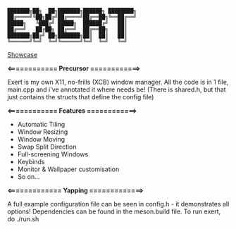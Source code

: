 ```
███████╗██╗  ██╗███████╗██████╗ ████████╗
██╔════╝╚██╗██╔╝██╔════╝██╔══██╗╚══██╔══╝
█████╗   ╚███╔╝ █████╗  ██████╔╝   ██║   
██╔══╝   ██╔██╗ ██╔══╝  ██╔══██╗   ██║   
███████╗██╔╝ ██╗███████╗██║  ██║   ██║   
╚══════╝╚═╝  ╚═╝╚══════╝╚═╝  ╚═╝   ╚═╝
```

[Showcase](https://www.youtube.com/watch?v=ap2Y1Vo4BgA)

**<============ Precursor ============>**

Exert is my own X11, no-frills (XCB) window manager. All the code is in 1 file, main.cpp and i've annotated it where needs be! (There is shared.h, but that just contains the structs that define the config file)

**<============ Features  ============>**

- Automatic Tiling
- Window Resizing
- Window Moving
- Swap Split Direction
- Full-screening Windows
- Keybinds
- Monitor & Wallpaper customisation
- So on...

**<============= Yapping =============>**

A full example configuration file can be seen in config.h - it demonstrates all options! Dependencies can be found in the meson.build file. To run exert, do ./run.sh
